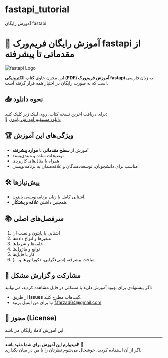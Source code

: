 # fastapi_tutorial
آموزش رایگان fastapi
# 🐍 آموزش رایگان فریم‌ورک fastapi از مقدماتی تا پیشرفته  

![fastapi Logo](https://fastapi.tiangolo.com/img/logo-margin/logo-teal.png)

این مخزن حاوی **کتاب الکترونیکی (PDF) آموزش فریم‌ورک fastapi** به زبان فارسی است که به صورت رایگان در اختیار همه قرار گرفته است.  

## 📥 نحوه دانلود  
برای دریافت آخرین نسخه کتاب، روی لینک زیر کلیک کنید:  
🔗 [دانلود مستقیم آموزش پایتون](https://github.com/username/repo-name/raw/main/python-tutorial.pdf)  

## 🏆 ویژگی‌های این آموزش  
- آموزش از **سطح مقدماتی** تا **موارد پیشرفته**  
- توضیحات ساده و مبتدی‌پسند  
- همراه با مثال‌های کاربردی  
- مناسب برای دانشجویان، توسعه‌دهندگان و علاقه‌مندان به برنامه‌نویسی  

## 🛠 پیش‌نیازها  
- آشنایی کامل با زبان برنامه‌نویسی پایتون.  
- همچنین داشتن **علاقه و پشتکار**.  

## 📚 سرفصل‌های اصلی  
1. آشنایی با پایتون و نصب آن  
2. متغیرها و انواع داده‌ها  
3. حلقه‌ها و شرط‌ها  
4. توابع و ماژول‌ها  
5. کار با فایل‌ها  
6. مباحث پیشرفته (شیءگرایی، دکوراتورها و ...)  

## 🤝 مشارکت و گزارش مشکل  
اگر پیشنهادی برای بهبود آموزش دارید یا مشکلی در فایل مشاهده کردید، می‌توانید:  
- از طریق **Issues** گیت‌هاب مطرح کنید.  
- یا برای من ایمیل بزنید: f.farzad64@gmail.com  

## 📜 مجوز (License)  
این آموزش کاملا رایگان می‌باشد.

---

**امیدوارم این آموزش برای شما مفید باشد!** 🌟  
اگر از آن استفاده کردید، خوشحال می‌شوم نظرتان را با من در میان بگذارید.  
